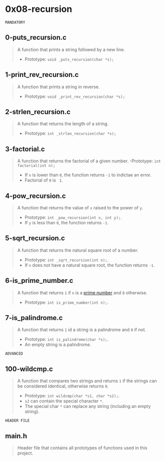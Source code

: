 # 0x08-recursion

``` MANDATORY ```

## 0-puts_recursion.c
> A function that prints a string followed by a new line.
> - Prototype: ``` void _puts_recursion(char *s); ```

## 1-print_rev_recursion.c
> A function that prints a string in reverse.
> - Prototype: ``` void _print_rev_recursion(char *s); ```

## 2-strlen_recursion.c
> A function that returns the length of a string.
> - Prototype: ``` int _strlen_recursion(char *s); ```

## 3-factorial.c
> A function that returns the factorial of a given number.
> -Prototype: ``` int factorial(int n); ```
> - If ``` n ``` is lower than ``` 0 ```, the function returns ``` -1 ``` to indictae an error.
> - Factorial of ``` 0 ``` is ``` 1```.

## 4-pow_recursion.c
> A function that returns the value of ``` x ``` raised to the power of ``` y ```.
> - Prototype: ``` int _pow_recursion(int x, int y); ```.
> - If ``` y ``` is less than ``` 0 ```, the function returns ``` -1 ```.

## 5-sqrt_recursion.c
> A function that returns the natural square root of a number.
> - Prototype: ``` int _sqrt_recursion(int n); ```.
> - If ``` n ``` does not have a natural square root, the function returns ``` -1 ```.

## 6-is_prime_number.c
> A function that returns ``` 1 ``` if ``` n ``` is a [prime number](https://alx-intranet.hbtn.io/rltoken/bjG_8Gu-_0rwbYA_tAv2Yw) and ``` 0 ``` otherwise.
> - Prototype: ``` int is_prime_number(int n); ```.

## 7-is_palindrome.c
> A function that returns ``` 1 ``` id a string is a palindrome and ``` 0 ``` if not.
> - Prototype: ``` int is_palindrome(char *s); ```.
> - An empty string is a palindrome.


``` ADVANCED ```

## 100-wildcmp.c
>  A function that compares two strings and returns ``` 1 ``` if the strings can be considered identical, otherwise returns ``` 0 ```.
> - Prototype: ``` int wildcmp(char *s1, char *s2); ```.
> - ``` s2 ``` can contain the special character ``` * ```.
> - The special char ``` * ``` can replace any string (including an empty string).


``` HEADER FILE ```

## main.h
> Header file that contains all prototypes of functions used in this project.
